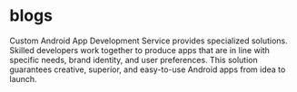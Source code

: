 # blogs
Custom Android App Development Service provides specialized solutions. Skilled developers work together to produce apps that are in line with specific needs, brand identity, and user preferences. This solution guarantees creative, superior, and easy-to-use Android apps from idea to launch.
